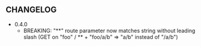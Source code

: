 ## CHANGELOG

* 0.4.0
  - BREAKING: "**" route parameter now matches string without leading slash
    (GET on "foo" / **  + "foo/a/b" => "a/b" instead of "/a/b")
